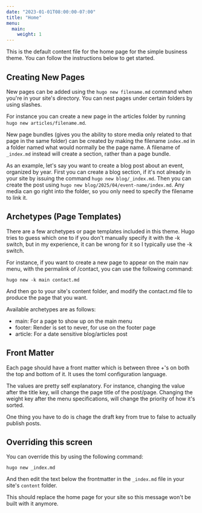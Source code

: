 ```yaml
---
date: "2023-01-01T08:00:00-07:00"
title: "Home"
menu:
  main:
    weight: 1
---
```


This is the default content file for the home page for the simple business theme. You can follow the instructions below to get started.

## Creating New Pages

New pages can be added using the `hugo new filename.md` command when you're in your site's directory. You can nest pages under certain folders by using slashes.

For instance you can create a new page in the articles folder by running `hugo new articles/filename.md`.

New page bundles (gives you the ability to store media only related to that page in the same folder) can be created by making the filename `index.md` in a folder named what would normally be the page name. A filename of `_index.md` instead will create a section, rather than a page bundle.

As an example, let's say you want to create a blog post about an event, organized by year. First you can create a blog section, if it's not already in your site by issuing the command `hugo new blog/_index.md`. Then you can create the post using `hugo new blog/2025/04/event-name/index.md`. Any media can go right into the folder, so you only need to specify the filename to link it.

## Archetypes (Page Templates)

There are a few archetypes or page templates included in this theme. Hugo tries to guess which one to if you don't manually specify it with the -k switch, but in my experience, it can be wrong for it so I typically use the -k switch.

For instance, if you want to create a new page to appear on the main nav menu, with the permalink of /contact, you can use the following command:

```
hugo new -k main contact.md
```

And then go to your site's content folder, and modify the contact.md file to produce the page that you want.

Available archetypes are as follows:

- main: For a page to show up on the main menu
- footer: Render is set to never, for use on the footer page
- article: For a date sensitive blog/articles post

## Front Matter

Each page should have a front matter which is between three +'s on both the top and bottom of it. It uses the toml configuration language.

The values are pretty self explanatory. For instance, changing the value after the title key, will change the page title of the post/page. Changing the weight key after the menu specifications, will change the priority of how it's sorted.

One thing you have to do is chage the draft key from true to false to actually publish posts.

## Overriding this screen

You can override this by using the following command:

```
hugo new _index.md
```

And then edit the text below the frontmatter in the `_index.md` file in your site's `content` folder.

This should replace the home page for your site so this message won't be built with it anymore.